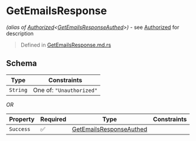 # GetEmailsResponse
*(alias of [Authorized](../../../auth/Authorized.md)\<[GetEmailsResponseAuthed](../../../routes/native/get_emails/GetEmailsResponseAuthed.md)\>)* - see [Authorized](../../../auth/Authorized.md) for description
> Defined in [GetEmailsResponse.md.rs](../../../routes/native/get_emails/../../interface/src/interface/routes/native/get_emails)

## Schema

| Type | Constraints |
| --- | --- |
| `String` | One of: `"Unauthorized"` |

*OR*

| Property | Required | Type | Constraints |
| --- | --- | --- | --- |
| `Success` | ✅ | [GetEmailsResponseAuthed](../../../routes/native/get_emails/GetEmailsResponseAuthed.md) |     | 


